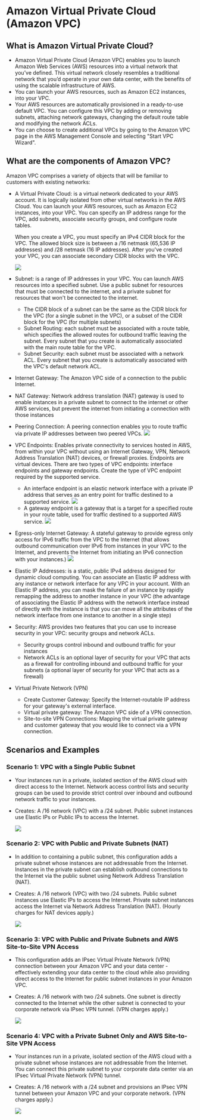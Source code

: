 # Amazon Virtual Private Cloud (Amazon VPC) 

## What is Amazon Virtual Private Cloud?
- Amazon Virtual Private Cloud (Amazon VPC) enables you to launch Amazon Web Services (AWS) resources into a virtual network that you’ve defined. This virtual network closely resembles a traditional network that you’d operate in your own data center, with the benefits of using the scalable infrastructure of AWS.
- You can launch your AWS resources, such as Amazon EC2 instances, into your VPC.
- Your AWS resources are automatically provisioned in a ready-to-use default VPC. You can configure this VPC by adding or removing subnets, attaching network gateways, changing the default route table and modifying the network ACLs.
- You can choose to create additional VPCs by going to the Amazon VPC page in the AWS Management Console and selecting "Start VPC Wizard".

## What are the components of Amazon VPC?
Amazon VPC comprises a variety of objects that will be familiar to customers with existing networks:

- A Virtual Private Cloud: is a virtual network dedicated to your AWS account. It is logically isolated from other virtual networks in the AWS Cloud. You can launch your AWS resources, such as Amazon EC2 instances, into your VPC. You can specify an IP address range for the VPC, add subnets, associate security groups, and configure route tables.

  When you create a VPC, you must specify an IPv4 CIDR block for the VPC. The allowed block size is between a /16 netmask (65,536 IP addresses) and /28 netmask (16 IP addresses). After you've created your VPC, you can associate secondary CIDR blocks with the VPC. 

  ![](imgs\vpc\vpc-multiple-cidrs.png)


- Subnet:  is a range of IP addresses in your VPC. You can launch AWS resources into a specified subnet. Use a public subnet for resources that must be connected to the internet, and a private subnet for resources that won't be connected to the internet.
  - The CIDR block of a subnet can be the same as the CIDR block for the VPC (for a single subnet in the VPC), or a subset of the CIDR block for the VPC (for multiple subnets)
  - Subnet Routing: each subnet must be associated with a route table, which specifies the allowed routes for outbound traffic leaving the subnet. Every subnet that you create is automatically associated with the main route table for the VPC.
  - Subnet Security: each subnet must be associated with a network ACL. Every subnet that you create is automatically associated with the VPC's default network ACL.

- Internet Gateway: The Amazon VPC side of a connection to the public Internet.
- NAT Gateway: Network address translation (NAT) gateway is used to enable instances in a private subnet to connect to the internet or other AWS services, but prevent the internet from initiating a connection with those instances

- Peering Connection: A peering connection enables you to route traffic via private IP addresses between two peered VPCs.
  ![](imgs\vpc\peering-intro-diagram.png)


- VPC Endpoints: Enables private connectivity to services hosted in AWS, from within your VPC without using an Internet Gateway, VPN, Network Address Translation (NAT) devices, or firewall proxies. Endpoints are virtual devices. There are two types of VPC endpoints: interface endpoints and gateway endpoints. Create the type of VPC endpoint required by the supported service.
  - An interface endpoint is an elastic network interface with a private IP address that serves as an entry point for traffic destined to a supported service. 
  ![](imgs/vpc/vpc-endpoint-kinesis-diagram.png)
  - A gateway endpoint is a gateway that is a target for a specified route in your route table, used for traffic destined to a supported AWS service.
  ![](imgs/vpc/vpc-endpoint-s3-diagram.png)

- Egress-only Internet Gateway: A stateful gateway to provide egress only access for IPv6 traffic from the VPC to the Internet (that allows outbound communication over IPv6 from instances in your VPC to the Internet, and prevents the Internet from initiating an IPv6 connection with your instances.)
  ![](imgs/vpc/egress-only-igw-diagram.png)


- Elastic IP Addresses: is a static, public IPv4 address designed for dynamic cloud computing. You can associate an Elastic IP address with any instance or network interface for any VPC in your account. With an Elastic IP address, you can mask the failure of an instance by rapidly remapping the address to another instance in your VPC (the advantage of associating the Elastic IP address with the network interface instead of directly with the instance is that you can move all the attributes of the network interface from one instance to another in a single step)

- Security: AWS provides two features that you can use to increase security in your VPC: security groups and network ACLs. 
   - Security groups control inbound and outbound traffic for your instances
   - Network ACLs is an optional layer of security for your VPC that acts as a firewall for controlling  inbound and outbound traffic for your subnets (a optional layer of security for your VPC that acts as a firewall)

- Virtual Private Network (VPN)
  - Create Customer Gateway: Specify the Internet-routable IP address for your gateway's external interface.
  - Virtual private gateway: The Amazon VPC side of a VPN connection.
  - Site-to-site VPN Connections: Mapping the virtual private gateway and customer gateway that you would like to connect via a VPN connection. 

## Scenarios and Examples
### Scenario 1: VPC with a Single Public Subnet
- Your instances run in a private, isolated section of the AWS cloud with direct access to the Internet. Network access control lists and security groups can be used to provide strict control over inbound and outbound network traffic to your instances.

- Creates: A /16 network (VPC) with a /24 subnet. Public subnet instances use Elastic IPs or Public IPs to access the Internet.

  ![](imgs\vpc\scenarios_1.png)



### Scenario 2: VPC with Public and Private Subnets (NAT)
- In addition to containing a public subnet, this configuration adds a private subnet whose instances are not addressable from the Internet. Instances in the private subnet can establish outbound connections to the Internet via the public subnet using Network Address Translation (NAT).
- Creates: A /16 network (VPC) with two /24 subnets. Public subnet instances use Elastic IPs to access the Internet. Private subnet instances access the Internet via Network Address Translation (NAT). (Hourly charges for NAT devices apply.)

  ![](imgs\vpc\scenarios_2.png)


### Scenario 3: VPC with Public and Private Subnets and AWS Site-to-Site VPN Access
- This configuration adds an IPsec Virtual Private Network (VPN) connection between your Amazon VPC and your data center - effectively extending your data center to the cloud while also providing direct access to the Internet for public subnet instances in your Amazon VPC.
- Creates: A /16 network with two /24 subnets. One subnet is directly connected to the Internet while the other subnet is connected to your corporate network via IPsec VPN tunnel. (VPN charges apply.)

  ![](imgs\vpc\scenarios_3.png)

### Scenario 4: VPC with a Private Subnet Only and AWS Site-to-Site VPN Access
- Your instances run in a private, isolated section of the AWS cloud with a private subnet whose instances are not addressable from the Internet. You can connect this private subnet to your corporate data center via an IPsec Virtual Private Network (VPN) tunnel.
- Creates: A /16 network with a /24 subnet and provisions an IPsec VPN tunnel between your Amazon VPC and your corporate network. (VPN charges apply.)

  ![](imgs\vpc\scenarios_4.png)